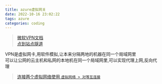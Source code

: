 ```yaml
---
title: azure虚拟网关
date: 2022-10-16 23:02:22
tags: azure
categories: coding
---
```


> [微软VPN文档](https://learn.microsoft.com/zh-cn/azure/vpn-gateway/vpn-gateway-howto-point-to-site-resource-manager-portal)  
> [点到站点隧道](https://blog.csdn.net/weixin_33913377/article/details/91512196)

VPN是虚拟网卡,用软件模拟,让本来分隔两地的机器在同一个局域网里  
可以让公网的云主机和私网的本地机在同一个局域网里,可以实现代理上网,反向代理

> [连接两个虚拟网络使用 `虚拟网络 > 对等互连接`](https://blog.csdn.net/lyx_zhl/article/details/53780685)